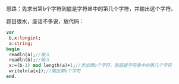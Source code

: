思路：先求出第b个字符到底是字符串中的第几个字符，并输出这个字符。

题目很水，废话不多说，放代码：
```pascal
var
 b,x:longint;
 a:string;
begin
 readln(a);//输入
 readln(b);//输入
 x:=(b-1) mod length(a)+1;//求出第b个字符，到底是字符串中的第几个字符
 writeln(a[x]);//输出第b个字符
end.
```